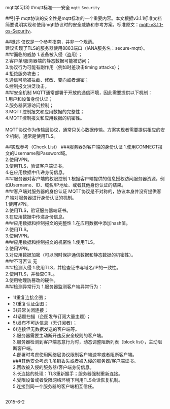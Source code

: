 mqtt学习(3)
#mqtt标准——安全
`mqtt` `Security`

##引子
mqtt协议的安全性是mqtt标准的一个重要内容。本文根据v3.1.1标准文档简要说明实现和使用mqtt协议时的安全威胁和参考方案。标准原文：[mqtt-v3.1.1-os-Security](http://docs.oasis-open.org/mqtt/mqtt/v3.1.1/os/mqtt-v3.1.1-os.html\#_Toc398718111)。

##概述
 仅仅是一个参考指南，并非一个规范。<br/>
 建议实现了TLS的服务器使用8883端口（IANA服务名：secure-mqtt）。<br/>
###面临的威胁
1.设备被入侵（盗用）；<br/>
2.客户单/服务器端的静态数据可能被访问；<br/>
3.协议行为可能有副作用（例如时差攻击timing attacks）；<br/>
4.拒绝服务攻击；<br/>
5.通信可能被拦截、修改、变向或者泄密；<br/>
6.控制报文洪泛攻击。<br/>
###安全机制
MQTT通常部署于开放的通信环境，因此需要提供以下机制：<br/>
1.用户和设备身份认证；<br/>
2.服务器资源访问控制；<br/>
3.MQTT控制报文和应用数据的完整性；<br/>
4.MQTT控制报文和应用数据的机密性。<br/>
<br/>
MQTT协议作为传输层协议，通常只关心数据传输。方案实现者需要提供相应的安全机制，通常是使用TLS。<br/>

##实现参考（Check List）
###服务器对客户端的身份认证
1.使用CONNECT报文的Username和Password域。<br/>
2.使用VPN。<br/>
3.使用TLS，验证客户端证书。<br/>
4.在应用数据中传递身份信息。<br/>
###服务器对客户端的权限控制
1.根据客户端提供的信息授权访问服务器资源，例如Username、ID、域名/IP地址、或者其他身份认证的结果。<br/>
###客户端对服务器的身份认证
MQTT协议是不对称的，协议本身并没有提供客户端对服务器进行身份认证的机制。<br/>
1.使用VPN。<br/>
2.使用TLS，验证服务器端证书。<br/>
3.在应用数据中传递身份信息。<br/>
###应用数据和控制报文的完整性
1.在应用数据中添加hash值。<br/>
2.使用TLS。<br/>
3.使用VPN。<br/>
###应用数据和控制报文的机密性
1.使用TLS。<br/>
2.使用VPN。<br/>
3.对应用数据加密（可以同时保护通信数据和静态数据的机密性）。<br/>
###不可否认
无<br/>
###检测入侵
1.使用TLS，并检查证书与域名/IP的一致性。<br/>
2.使用TLS，并检查CRL。<br/>
3.使用物理防篡改的硬件。<br/>
###检测异常行为
1.服务器监测客户端异常行为：<br/>
* 1)重复连接企图；<br/>
* 2)重复认证企图；<br/>
* 3)异常关闭连接；<br/>
* 4)话题扫描（企图发布订阅大量主题）；<br/>
* 5)发布不可达信息（无订阅者）；<br/>
* 6)连接但无数据发送的客户端等。<br/>
2.服务器需要主动断开违反安全规则的客户端。<br/>
3.服务器检测到客户端恶意行为时，动态调整阻断列表（block list），主动阻断客户端。<br/>
4.部署时考虑使用网络层协议限制客户端速率或者阻断客户端。<br/>
###其他安全考虑
1.吊销丢失或者被入侵的服务器/客户端证书。<br/>
2.回收被入侵的服务器/客户端身份信息。<br/>
3.长连接的处理：TLS重新握手；服务器强制重新连接。<br/>
4.受限设备或者受限网络环境下利用TLS会话恢复机制。<br/>
5.连接到同一个服务器的客户端相互信任。<br/>

<br/>
2015-6-2
